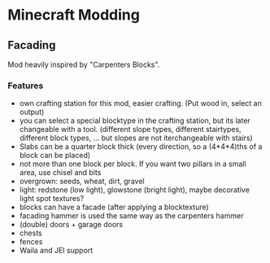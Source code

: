 # Minecraft Modding

## Facading
Mod heavily inspired by "Carpenters Blocks".

### Features
- own crafting station for this mod, easier crafting. (Put wood in, select an output)
- you can select a special blocktype in the crafting station, but its later changeable with a tool. (different slope types, different stairtypes, different block types, ... but slopes are not iterchangeable with stairs)
- Slabs can be a quarter block thick (every direction, so a (4\*4\*4)ths of a block can be placed)
- not more than one block per block. If you want two pillars in a small area, use chisel and bits
- overgrown: seeds, wheat, dirt, gravel
- light: redstone (low light), glowstone (bright light), maybe decorative light spot textures?
- blocks can have a facade (after applying a blocktexture)
- facading hammer is used the same way as the carpenters hammer
- (double) doors + garage doors
- chests
- fences
- Waila and JEI support
